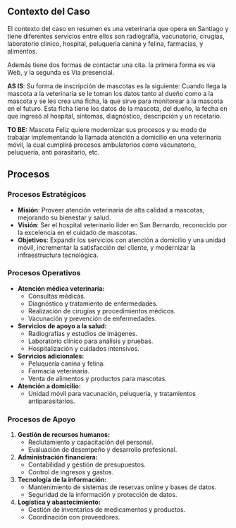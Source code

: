 ## Contexto del Caso

El contexto del caso en resumen es una veterinaria que opera en Santiago y tiene diferentes servicios entre ellos son radiografía, vacunatorio, cirugías, laboratorio clínico, hospital, peluquería canina y felina, farmacias, y alimentos.

Además tiene dos formas de contactar una cita. la primera forma es via Web, y la segunda es Via presencial.

**AS IS**: Su forma de inscripción de mascotas es la siguiente: Cuando llega la mascota a la veterinaria se le toman los datos tanto al dueño como a la mascota y se les crea una ficha, la que sirve para monitorear a la mascota en el futuro. Esta ficha tiene los datos de la mascota, del dueño, la fecha en que ingresó al hospital, síntomas, diagnóstico, descripción y un recetario.

**TO BE:** Mascota Feliz quiere modernizar sus procesos y su modo de trabajar implementando la llamada atención a domicilio en una veterinaria móvil, la cual cumplirá procesos ambulatorios como vacunatorio, peluquería, anti parasitario, etc.


## Procesos
### Procesos Estratégicos
- **Misión**: Proveer atención veterinaria de alta calidad a mascotas, mejorando su bienestar y salud.
- **Visión**: Ser el hospital veterinario líder en San Bernardo, reconocido por la excelencia en el cuidado de mascotas.
- **Objetivos**: Expandir los servicios con atención a domicilio y una unidad móvil, incrementar la satisfacción del cliente, y modernizar la infraestructura tecnológica.

### Procesos Operativos
- **Atención médica veterinaria:**
    - Consultas médicas.
    - Diagnóstico y tratamiento de enfermedades.
    - Realización de cirugías y procedimientos médicos.
    - Vacunación y prevención de enfermedades.
- **Servicios de apoyo a la salud:**
    - Radiografías y estudios de imágenes.
    - Laboratorio clínico para análisis y pruebas.
    - Hospitalización y cuidados intensivos.
- **Servicios adicionales:**
    - Peluquería canina y felina.
    - Farmacia veterinaria.
    - Venta de alimentos y productos para mascotas.
- **Atención a domicilio:**
    - Unidad móvil para vacunación, peluquería, y tratamientos antiparasitarios.

### Procesos de Apoyo
1. **Gestión de recursos humanos:**
    - Reclutamiento y capacitación del personal.
    - Evaluación de desempeño y desarrollo profesional.
2. **Administración financiera:**
    - Contabilidad y gestión de presupuestos.
    - Control de ingresos y gastos.
3. **Tecnología de la información:**
    - Mantenimiento de sistemas de reservas online y bases de datos.
    - Seguridad de la información y protección de datos.
4. **Logística y abastecimiento:**
    - Gestión de inventarios de medicamentos y productos.
    - Coordinación con proveedores.



